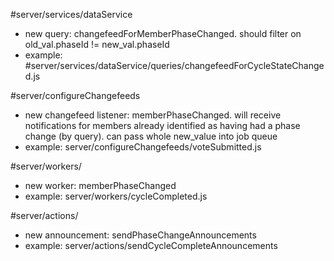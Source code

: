 #server/services/dataService
- new query: changefeedForMemberPhaseChanged. should filter on old_val.phaseId != new_val.phaseId
- example: #server/services/dataService/queries/changefeedForCycleStateChanged.js

#server/configureChangefeeds
- new changefeed listener: memberPhaseChanged. will receive notifications for members already identified as having had a phase change (by query). can pass whole new_value into job queue
- example: server/configureChangefeeds/voteSubmitted.js

#server/workers/
- new worker: memberPhaseChanged
- example: server/workers/cycleCompleted.js

#server/actions/
- new announcement: sendPhaseChangeAnnouncements
- example: server/actions/sendCycleCompleteAnnouncements
